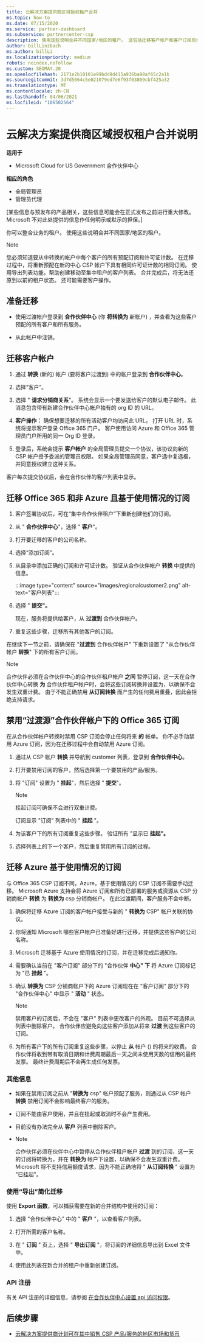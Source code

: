 ```yaml
---
title: 云解决方案提供商区域授权租户合并
ms.topic: how-to
ms.date: 07/15/2020
ms.service: partner-dashboard
ms.subservice: partnercenter-csp
description: 使用这些说明合并不同国家/地区的租户。 这包括迁移客户帐户和客户订阅的步骤。
author: billLinzbach
ms.author: billLi
ms.localizationpriority: medium
robots: noindex,nofollow
ms.custom: SEOMAY.20
ms.openlocfilehash: 2171e2b10101e99bdd8d415a936ba98af65c2a1b
ms.sourcegitcommit: 3d7d5064c5e021079ed7e6f93f03869cbf425a32
ms.translationtype: MT
ms.contentlocale: zh-CN
ms.lasthandoff: 04/06/2021
ms.locfileid: "106502564"
---
```

# <a name="instructions-for-csp-regional-authorization-tenant-consolidation"></a>云解决方案提供商区域授权租户合并说明

**适用于**

- Microsoft Cloud for US Government 合作伙伴中心

**相应的角色**

- 全局管理员
- 管理员代理

\[某些信息与预发布的产品相关，这些信息可能会在正式发布之前进行重大修改。 Microsoft 不对此处提供的信息作任何明示或默示的担保。\]

你可以整合业务的租户。 使用这些说明合并不同国家/地区的租户。

>[!NOTE]  
>您必须知道要从中转换的帐户中每个客户的所有预配订阅和许可证计数。 在迁移过程中，将重新预配在新的中心 CSP 帐户下具有相同许可证计数的相同订阅。 使用导出列表功能，帮助创建移动至集中租户的客户列表。  合并完成后，将无法还原到以前的租户状态。 还可能需要客户操作。

## <a name="prepare-for-migration"></a>准备迁移

- 使用过渡帐户登录到 **合作伙伴中心**  (你 **将转换为** 新帐户) ，并查看为这些客户预配的所有客户和所有服务。

- 从此帐户中注销。

## <a name="migrate-customer-accounts"></a>迁移客户帐户

1. 通过 **转换** (新的) 帐户 (要将客户过渡到) 中的帐户登录到 **合作伙伴中心**。

2. 选择“客户”。

3. 选择 " **请求分销商关系**"。 系统会显示一个要发送给客户的默认电子邮件。 此消息包含带有新建合作伙伴中心帐户独有的 org ID 的 URL。

4. **客户操作：** 确保想要迁移的所有活动客户均访问此 URL。 打开 URL 时，系统将提示客户登录 Office 365 门户。 客户使用访问 Azure 和 Office 365 管理员门户所用的同一 Org ID 登录。

5. 登录后，系统会提示 **客户帐户** 的全局管理员提交一个协议，该协议向新的 CSP 帐户授予委派的管理员权限。 如果全局管理员同意，客户选中复选框，并同意授权建立这种关系。

客户每次提交协议后，会在合作伙伴的客户列表中显示。

## <a name="migrating-office-365-and-non-azure-usage-based-subscriptions"></a>迁移 Office 365 和非 Azure 且基于使用情况的订阅

1. 客户签署协议后，可在“集中合作伙伴租户”下重新创建他们的订阅。

2. 从 " **合作伙伴中心**"，选择 " **客户**"。

3. 打开要迁移的客户的公司名称。

4. 选择“添加订阅”。

5. 从目录中添加正确的订阅和许可证计数。 验证从合作伙伴帐户 **转换** 中提供的信息。

   :::image type="content" source="images/regionalcustomer2.png" alt-text="客户列表":::

6. 选择 " **提交"。**

   现在，服务将提供给客户，从 **过渡到** 合作伙伴帐户。

7. 重复这些步骤，迁移所有其他客户的订阅。

在继续下一节之前，请确保在 "**过渡到** 合作伙伴帐户" 下重新设置了 "从合作伙伴帐户 **转换**" 下的所有客户订阅。

> [!NOTE]
> 合作伙伴必须在合作伙伴中心的合作伙伴租户帐户 **之间** 暂停订阅，这一天在合作伙伴中心转换 **为** 合作伙伴租户帐户时，会将这些订阅转换并设置为，以确保不会发生双重计费。 由于不能正确禁用 **从订阅转换** 而产生的任何费用重叠，因此会拒绝支持请求。

## <a name="disabling-the-office-365-subscriptions-under-the-transitioning-from-partner-account"></a>禁用“过渡源”合作伙伴帐户下的 Office 365 订阅

在从合作伙伴帐户转换时禁用 CSP 订阅会停止任何将来 **的** 帐单。 你不必手动禁用 Azure 订阅，因为在迁移过程中会自动禁用 Azure 订阅。

1. 通过从 CSP 帐户 **转换** 并导航到 customer 列表，登录到 **合作伙伴中心**。

2. 打开要禁用订阅的客户，然后选择第一个要禁用的产品/服务。

3. 将 "订阅" 设置为 " **挂起**"，然后选择 " **提交**"。

   >[!Note]
   >挂起订阅可确保不会进行双重计费。

   订阅显示 "订阅" 列表中的 " **挂起** "。

4. 为该客户下的所有订阅重复这些步骤。 验证所有 "显示已 **挂起"。**

5. 选择列表上的下一个客户，然后重复禁用所有订阅的过程。

## <a name="migrating-azure-usage-based-subscriptions"></a>迁移 Azure 基于使用情况的订阅

与 Office 365 CSP 订阅不同，Azure，基于使用情况的 CSP 订阅不需要手动迁移。 Microsoft Azure 支持会将 Azure 订阅和所有已部署的服务或资源从 CSP 分销商帐户 **转换** 为 **转换为** csp 分销商帐户。 在此过渡期间，客户服务不会中断。

1. 确保将迁移 Azure 订阅的客户帐户接受与新的 " **转换为** CSP" 帐户关联的协议。

2. 你将通知 Microsoft 哪些客户帐户已准备好进行迁移，并提供这些客户的公司名称。

3. Microsoft 迁移基于 Azure 使用情况的订阅，并在迁移完成后通知你。

4. 需要确认当前在 "客户订阅" 部分下的 "合作伙伴 **中心" 下** 将 Azure 订阅标记为 "已 **挂起** "。

5. 确认 **转换为** CSP 分销商帐户下的 Azure 订阅现在在 "客户订阅" 部分下的 "合作伙伴中心" 中显示 " **活动** " 状态。

   >[!Note]
   > 禁用客户的订阅后，不会在 "客户" 列表中更改客户的外观。 目前不可选择从列表中删除客户。 合作伙伴应避免向这些客户添加从将来 **过渡** 到这些客户的订阅。

6. 为所有客户下的所有订阅重复这些步骤，以停止 **从** 帐户 () 的将来的收费。 合作伙伴将收到带有取消日期和计费周期最后一天之间未使用天数的信用的最终发票。 最终计费周期后不会再生成任何发票。

### <a name="additional-information"></a>其他信息

- 如果在禁用订阅之前从 "**转换为** csp" 帐户预配了服务，则通过从 CSP 帐户 **转换** 禁用订阅不会影响最终客户的服务。

- 订阅不能由客户使用，并且在挂起或取消时不会产生费用。

- 目前没有办法完全从 **客户** 列表中删除客户。
- 
    >[!Note]
    > 合作伙伴必须在伙伴中心中暂停从合作伙伴租户帐户 **过渡** 到的订阅，这一天的订阅将转换为，并在 **转换为** 帐户下设置，以确保不会发生双重计费。 Microsoft 将不支持信用额度请求，因为不能正确地将 " **从订阅转换** " 设置为 "已挂起"。

### <a name="simplify-migration-using-export"></a>使用“导出”简化迁移

使用 **Export 函数**，可以捕获需要在新的合并结构中使用的订阅：

1. 选择 "合作伙伴中心" 中的 " **客户** "，以查看客户列表。 

2. 打开所需的客户名称。

3. 在 " **订阅** " 页上，选择 " **导出订阅** "，将订阅的详细信息导出到 Excel 文件中。

4. 使用此列表在新合并的租户中重新创建订阅。

### <a name="api-registration"></a>API 注册

有关 API 注册的详细信息，请参阅 [在合作伙伴中心设置 api 访问权限](/partner-center/develop/set-up-api-access-in-partner-center)。

## <a name="next-steps"></a>后续步骤

- [云解决方案提供商计划可在其中销售 CSP 产品/服务的地区市场和货币](regional-authorization-overview.md)
